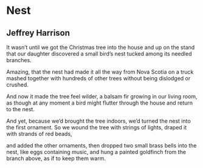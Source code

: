 # Nest
## Jeffrey Harrison
It wasn’t until we got the Christmas tree
into the house and up on the stand
that our daughter discovered a small bird’s nest
tucked among its needled branches.

Amazing, that the nest had made it
all the way from Nova Scotia on a truck
mashed together with hundreds of other trees
without being dislodged or crushed.

And now it made the tree feel wilder,
a balsam fir growing in our living room,
as though at any moment a bird might flutter
through the house and return to the nest.

And yet, because we’d brought the tree indoors,
we’d turned the nest into the first ornament.
So we wound the tree with strings of lights,
draped it with strands of red beads,

and added the other ornaments, then dropped
two small brass bells into the nest, like eggs
containing music, and hung a painted goldfinch
from the branch above, as if to keep them warm.